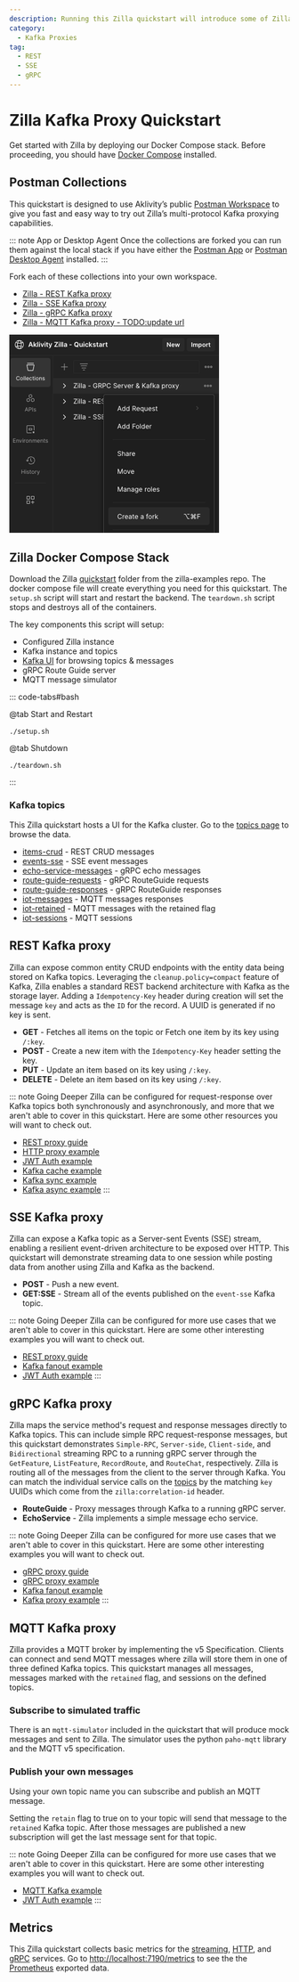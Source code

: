 ```yaml
---
description: Running this Zilla quickstart will introduce some of Zilla's main features.
category:
  - Kafka Proxies
tag:
  - REST
  - SSE
  - gRPC
---
```


# Zilla Kafka Proxy Quickstart

Get started with Zilla by deploying our Docker Compose stack. Before proceeding, you should have [Docker Compose](https://docs.docker.com/compose/gettingstarted/) installed.

## Postman Collections

This quickstart is designed to use Aklivity’s public [Postman Workspace](https://www.postman.com/aklivity-zilla/workspace/aklivity-zilla-quickstart/overview) to give you fast and easy way to try out Zilla’s multi-protocol Kafka proxying capabilities.

::: note App or Desktop Agent
Once the collections are forked you can run them against the local stack if you have either the [Postman App](https://www.postman.com/downloads/) or [Postman Desktop Agent](https://www.postman.com/downloads/postman-agent/) installed.
:::

Fork each of these collections into your own workspace.

- [Zilla - REST Kafka proxy](https://www.postman.com/aklivity-zilla/workspace/aklivity-zilla-quickstart/collection/28401168-6941d1fa-698c-4da1-9789-2f806acf9fbb?action=share&creator=28401168)
- [Zilla - SSE Kafka proxy](https://www.postman.com/aklivity-zilla/workspace/aklivity-zilla-quickstart/collection/28401168-09c165b3-6e68-45c2-aedb-494f130bc354?action=share&creator=28401168)
- [Zilla - gRPC Kafka proxy](https://www.postman.com/aklivity-zilla/workspace/aklivity-zilla-quickstart/collection/64a85751808733dd197c599f?action=share&creator=28401168)
- [Zilla - MQTT Kafka proxy - TODO:update url](https://www.postman.com/aklivity-zilla/workspace/aklivity-zilla-quickstart/collection/64a85751808733dd197c599f?action=share&creator=28401168)

![Collection header > View more actions > Create a Fork](./create-fork.png)


## Zilla Docker Compose Stack

Download the Zilla [quickstart](https://github.com/aklivity/zilla-examples/tree/main/quickstart) folder from the zilla-examples repo. The docker compose file will create everything you need for this quickstart. The `setup.sh` script will start and restart the backend. The `teardown.sh` script stops and destroys all of the containers. 

The key components this script will setup:

- Configured Zilla instance
- Kafka instance and topics
- [Kafka UI](http://localhost/ui/clusters/local/all-topics) for browsing topics & messages
- gRPC Route Guide server
- MQTT message simulator

::: code-tabs#bash

@tab Start and Restart

```bash:no-line-numbers
./setup.sh
```

@tab Shutdown

```bash:no-line-numbers
./teardown.sh
```

:::

### Kafka topics

This Zilla quickstart hosts a UI for the Kafka cluster. Go to the [topics page](http://localhost/ui/clusters/local/all-topics) to browse the data.

- [items-crud](http://localhost/ui/clusters/local/all-topics/items-crud/messages) - REST CRUD messages
- [events-sse](http://localhost/ui/clusters/local/all-topics/events-sse/messages) - SSE event messages
- [echo-service-messages](http://localhost/ui/clusters/local/all-topics/echo-service-messages/messages) - gRPC echo messages
- [route-guide-requests](http://localhost/ui/clusters/local/all-topics/route-guide-requests/messages) - gRPC RouteGuide requests
- [route-guide-responses](http://localhost/ui/clusters/local/all-topics/route-guide-responses/messages) - gRPC RouteGuide responses
- [iot-messages](http://localhost/ui/clusters/local/all-topics/iot-messages/messages) - MQTT messages responses
- [iot-retained](http://localhost/ui/clusters/local/all-topics/iot-retained/messages) - MQTT messages with the retained flag
- [iot-sessions](http://localhost/ui/clusters/local/all-topics/iot-sessions/messages) - MQTT sessions

## REST Kafka proxy

Zilla can expose common entity CRUD endpoints with the entity data being stored on Kafka topics. Leveraging the `cleanup.policy=compact` feature of Kafka, Zilla enables a standard REST backend architecture with Kafka as the storage layer. Adding a `Idempotency-Key` header during creation will set the message `key` and acts as the `ID` for the record. A UUID is generated if no key is sent.

- **GET** - Fetches all items on the topic or Fetch one item by its key using `/:key`.
- **POST** - Create a new item with the `Idempotency-Key` header setting the key. 
- **PUT** - Update an item based on its key using `/:key`.
- **DELETE** - Delete an item based on its key using `/:key`.

::: note Going Deeper
Zilla can be configured for request-response over Kafka topics both synchronously and asynchronously, and more that we aren't able to cover in this quickstart. Here are some other resources you will want to check out.

- [REST proxy guide](../../concepts/kafka-proxies/rest-proxy.md)
- [HTTP proxy example](https://github.com/aklivity/zilla-examples/tree/main/http.proxy)
- [JWT Auth example](https://github.com/aklivity/zilla-examples/tree/main/http.echo.jwt)
- [Kafka cache example](https://github.com/aklivity/zilla-examples/tree/main/http.kafka.cache)
- [Kafka sync example](https://github.com/aklivity/zilla-examples/tree/main/http.kafka.sync)
- [Kafka async example](https://github.com/aklivity/zilla-examples/tree/main/http.kafka.async)
:::

## SSE Kafka proxy

Zilla can expose a Kafka topic as a Server-sent Events (SSE) stream, enabling a resilient event-driven architecture to be exposed over HTTP. This quickstart will demonstrate streaming data to one session while posting data from another using Zilla and Kafka as the backend.

- **POST** - Push a new event.
- **GET:SSE** - Stream all of the events published on the `event-sse` Kafka topic.

::: note Going Deeper
Zilla can be configured for more use cases that we aren't able to cover in this quickstart. Here are some other interesting examples you will want to check out.

- [REST proxy guide](../../concepts/kafka-proxies/sse-proxy.md)
- [Kafka fanout example](https://github.com/aklivity/zilla-examples/tree/main/sse.kafka.fanout)
- [JWT Auth example](https://github.com/aklivity/zilla-examples/tree/main/sse.proxy.jwt)
:::

## gRPC Kafka proxy

Zilla maps the service method's request and response messages directly to Kafka topics. This can include simple RPC request-response messages, but this quickstart demonstrates `Simple-RPC`, `Server-side`, `Client-side`, and `Bidirectional` streaming RPC to a running gRPC server through the `GetFeature`, `ListFeature`, `RecordRoute`, and `RouteChat`, respectively. Zilla is routing all of the messages from the client to the server through Kafka. You can match the individual service calls on the [topics](#kafka-topics) by the matching `key` UUIDs which come from the `zilla:correlation-id` header.

- **RouteGuide** - Proxy messages through Kafka to a running gRPC server.
- **EchoService** - Zilla implements a simple message echo service.

::: note Going Deeper
Zilla can be configured for more use cases that we aren't able to cover in this quickstart. Here are some other interesting examples you will want to check out.

- [gRPC proxy guide](../../concepts/kafka-proxies/grpc-proxy.md)
- [gRPC proxy example](https://github.com/aklivity/zilla-examples/tree/main/grpc.proxy)
- [Kafka fanout example](https://github.com/aklivity/zilla-examples/tree/main/grpc.kafka.fanout)
- [Kafka proxy example](https://github.com/aklivity/zilla-examples/tree/main/grpc.kafka.proxy)
:::

## MQTT Kafka proxy

Zilla provides a MQTT broker by implementing the v5 Specification. Clients can connect and send MQTT messages where zilla will store them in one of three defined Kafka topics. This quickstart manages all messages, messages marked with the `retained` flag, and sessions on the defined topics.

### Subscribe to simulated traffic

There is an `mqtt-simulator` included in the quickstart that will produce mock messages and sent to Zilla. The simulator uses the python `paho-mqtt` library and the MQTT v5 specification.

### Publish your own messages

Using your own topic name you can subscribe and publish an MQTT message.

Setting the `retain` flag to true on to your topic will send that message to the `retained` Kafka topic. After those messages are published a new subscription will get the last message sent for that topic.

::: note Going Deeper
Zilla can be configured for more use cases that we aren't able to cover in this quickstart. Here are some other interesting examples you will want to check out.

- [MQTT Kafka example](https://github.com/aklivity/zilla-examples/tree/main/mqtt.kafka.reflect)
- [JWT Auth example](https://github.com/aklivity/zilla-examples/tree/main/mqtt.kafka.reflect.jwt)
:::

## Metrics

This Zilla quickstart collects basic metrics for the [streaming](../../reference/config/telemetry/metrics/metric-stream.md), [HTTP](../../reference/config/telemetry/metrics/metric-http.md), and [gRPC](../../reference/config/telemetry/metrics/metric-grpc.md) services. Go to [http://localhost:7190/metrics](http://localhost:7190/metrics) to see the the [Prometheus](../../reference/config/telemetry/exporter/exporter-prometheus.md) exported data.
